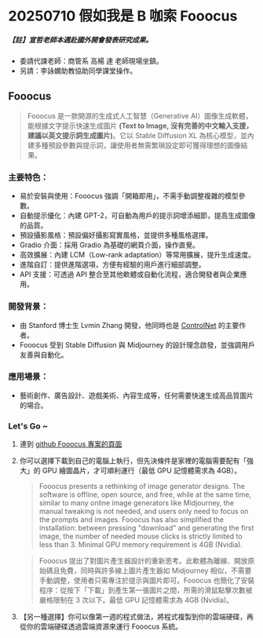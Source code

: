 # 20250710 假如我是 B 咖索 Fooocus

##### 【註】宣哲老師本週赴國外開會發表研究成果。

- 委請代課老師：商管系 高楊 達 老師現場坐鎮。
- 另請：李詠嫻助教協助同學課堂操作。

## Fooocus

> Fooocus 是一款開源的生成式人工智慧（Generative AI）圖像生成軟體，能根據文字提示快速生成圖片 **(Text to Image, 沒有完善的中文輸入支援，建議以英文提示詞生成圖片)**。它以 Stable Diffusion XL 為核心模型，並內建多種預設參數與提示詞，讓使用者無需繁瑣設定即可獲得理想的圖像結果。

### 主要特色：

- 易於安裝與使用：Fooocus 強調「開箱即用」，不需手動調整複雜的模型參數。
- 自動提示優化：內建 GPT-2，可自動為用戶的提示詞增添細節，提高生成圖像的品質。
- 預設攝影風格：預設偏好攝影寫實風格，並提供多種風格選擇。
- Gradio 介面：採用 Gradio 為基礎的網頁介面，操作直覺。
- 高效擴展：內建 LCM（Low-rank adaptation）等常用擴展，提升生成速度。
- 進階自訂：提供進階選項，方便有經驗的用戶進行細部調整。
- API 支援：可透過 API 整合至其他軟體或自動化流程，適合開發者與企業應用。

### 開發背景：

- 由 Stanford 博士生 Lvmin Zhang 開發，他同時也是 [ControlNet](https://github.com/lllyasviel/ControlNet) 的主要作者。
- Fooocus 受到 Stable Diffusion 與 Midjourney 的設計理念啟發，並強調用戶友善與自動化。

### 應用場景：

- 藝術創作、廣告設計、遊戲美術、內容生成等，任何需要快速生成高品質圖片的場合。

### Let's Go ~

1. 連到 <a href='https://github.com/lllyasviel/Fooocus' target='_new'>github Fooocus 專案的頁面</a>
2. 你可以選擇下載到自己的電腦上執行，但先決條件是家裡的電腦需要配有「強大」的 GPU 繪圖晶片，才可順利運行（最低 GPU 記憶體需求為 4GB）。

   > Fooocus presents a rethinking of image generator designs. The software is offline, open source, and free, while at the same time, similar to many online image generators like Midjourney, the manual tweaking is not needed, and users only need to focus on the prompts and images. Fooocus has also simplified the installation: between pressing "download" and generating the first image, the number of needed mouse clicks is strictly limited to less than 3. Minimal GPU memory requirement is 4GB (Nvidia).

   > Fooocus 提出了對圖片產生器設計的重新思考。此軟體為離線、開放原始碼且免費，同時與許多線上圖片產生器如 Midjourney 相似，不需要手動調整，使用者只需專注於提示與圖片即可。Fooocus 也簡化了安裝程序：從按下「下載」到產生第一張圖片之間，所需的滑鼠點擊次數被嚴格限制在 3 次以下。最低 GPU 記憶體需求為 4GB (Nvidia)。

3. 【另一種選擇】你可以像第一週的程式做法，將程式複製到你的雲端硬碟，再從你的雲端硬碟透過雲端資源來運行 Fooocus 系統。

